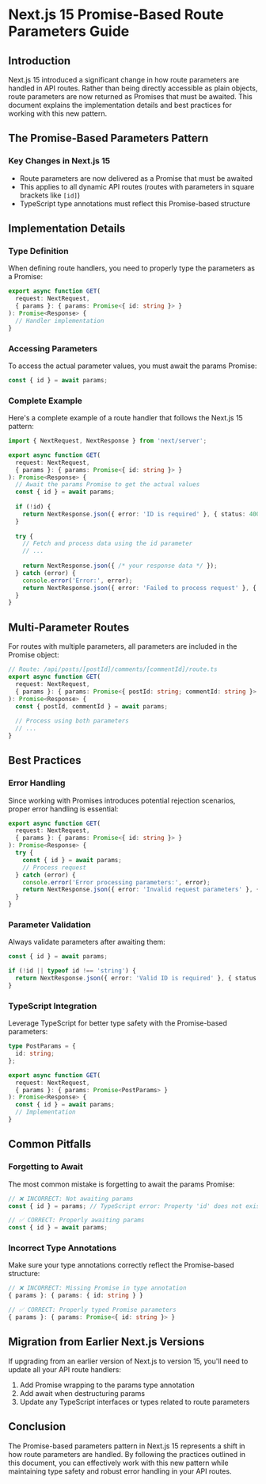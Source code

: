 # Next.js 15 Promise-Based Route Parameters Guide

## Introduction

Next.js 15 introduced a significant change in how route parameters are handled in API routes. Rather than being directly accessible as plain objects, route parameters are now returned as Promises that must be awaited. This document explains the implementation details and best practices for working with this new pattern.

## The Promise-Based Parameters Pattern

### Key Changes in Next.js 15

- Route parameters are now delivered as a Promise that must be awaited
- This applies to all dynamic API routes (routes with parameters in square brackets like `[id]`)
- TypeScript type annotations must reflect this Promise-based structure

## Implementation Details

### Type Definition

When defining route handlers, you need to properly type the parameters as a Promise:

```typescript
export async function GET(
  request: NextRequest,
  { params }: { params: Promise<{ id: string }> }
): Promise<Response> {
  // Handler implementation
}
```

### Accessing Parameters

To access the actual parameter values, you must await the params Promise:

```typescript
const { id } = await params;
```

### Complete Example

Here's a complete example of a route handler that follows the Next.js 15 pattern:

```typescript
import { NextRequest, NextResponse } from 'next/server';

export async function GET(
  request: NextRequest,
  { params }: { params: Promise<{ id: string }> }
): Promise<Response> {
  // Await the params Promise to get the actual values
  const { id } = await params;
  
  if (!id) {
    return NextResponse.json({ error: 'ID is required' }, { status: 400 });
  }
  
  try {
    // Fetch and process data using the id parameter
    // ...
    
    return NextResponse.json({ /* your response data */ });
  } catch (error) {
    console.error('Error:', error);
    return NextResponse.json({ error: 'Failed to process request' }, { status: 500 });
  }
}
```

## Multi-Parameter Routes

For routes with multiple parameters, all parameters are included in the Promise object:

```typescript
// Route: /api/posts/[postId]/comments/[commentId]/route.ts
export async function GET(
  request: NextRequest,
  { params }: { params: Promise<{ postId: string; commentId: string }> }
): Promise<Response> {
  const { postId, commentId } = await params;
  
  // Process using both parameters
  // ...
}
```

## Best Practices

### Error Handling

Since working with Promises introduces potential rejection scenarios, proper error handling is essential:

```typescript
export async function GET(
  request: NextRequest,
  { params }: { params: Promise<{ id: string }> }
): Promise<Response> {
  try {
    const { id } = await params;
    // Process request
  } catch (error) {
    console.error('Error processing parameters:', error);
    return NextResponse.json({ error: 'Invalid request parameters' }, { status:400 });
  }
}
```

### Parameter Validation

Always validate parameters after awaiting them:

```typescript
const { id } = await params;

if (!id || typeof id !== 'string') {
  return NextResponse.json({ error: 'Valid ID is required' }, { status: 400 });
}
```

### TypeScript Integration

Leverage TypeScript for better type safety with the Promise-based parameters:

```typescript
type PostParams = {
  id: string;
};

export async function GET(
  request: NextRequest,
  { params }: { params: Promise<PostParams> }
): Promise<Response> {
  const { id } = await params;
  // Implementation
}
```

## Common Pitfalls

### Forgetting to Await

The most common mistake is forgetting to await the params Promise:

```typescript
// ❌ INCORRECT: Not awaiting params
const { id } = params; // TypeScript error: Property 'id' does not exist on type 'Promise<{ id: string; }>'.

// ✅ CORRECT: Properly awaiting params
const { id } = await params;
```

### Incorrect Type Annotations

Make sure your type annotations correctly reflect the Promise-based structure:

```typescript
// ❌ INCORRECT: Missing Promise in type annotation
{ params }: { params: { id: string } }

// ✅ CORRECT: Properly typed Promise parameters
{ params }: { params: Promise<{ id: string }> }
```

## Migration from Earlier Next.js Versions

If upgrading from an earlier version of Next.js to version 15, you'll need to update all your API route handlers:

1. Add Promise wrapping to the params type annotation
2. Add await when destructuring params
3. Update any TypeScript interfaces or types related to route parameters

## Conclusion

The Promise-based parameters pattern in Next.js 15 represents a shift in how route parameters are handled. By following the practices outlined in this document, you can effectively work with this new pattern while maintaining type safety and robust error handling in your API routes.
